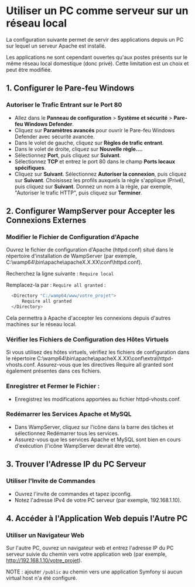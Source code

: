 # Utiliser un PC comme serveur sur un réseau local

La configuration suivante permet de servir des applications depuis un PC sur lequel un serveur Apache est installé.

Les applications ne sont cependant ouvertes qu'aux postes présents sur le même réseau local domestique (donc privé).
Cette limitation est un choix et peut être modifiée.

## 1. Configurer le Pare-feu Windows

### Autoriser le Trafic Entrant sur le Port 80

- Allez dans le **Panneau de configuration** > **Système et sécurité** > **Pare-feu Windows Defender**.
- Cliquez sur **Paramètres avancés** pour ouvrir le Pare-feu Windows Defender avec sécurité avancée.
- Dans le volet de gauche, cliquez sur **Règles de trafic entrant**.
- Dans le volet de droite, cliquez sur **Nouvelle règle....**
- Sélectionnez **Port**, puis cliquez sur **Suivant**.
- Sélectionnez **TCP** et entrez le port 80 dans le champ **Ports locaux spécifiques**.
- Cliquez sur **Suivant**.
Sélectionnez **Autoriser la connexion**, puis cliquez sur **Suivant**.
Choisissez les profils auxquels la règle s'applique (Privé), puis cliquez sur **Suivant**.
Donnez un nom à la règle, par exemple, "Autoriser le trafic HTTP", puis cliquez sur **Terminer**.

## 2. Configurer WampServer pour Accepter les Connexions Externes

### Modifier le Fichier de Configuration d'Apache

Ouvrez le fichier de configuration d'Apache (httpd.conf) situé dans le répertoire d'installation de WampServer (par exemple, C:\wamp64\bin\apache\apacheX.X.XX\conf\httpd.conf).

Recherchez la ligne suivante : `Require local`

Remplacez-la par : `Require all granted` :

```bash
  <Directory "C:/wamp64/www/votre_projet">
      Require all granted
  </Directory>
```

Cela permettra à Apache d'accepter les connexions depuis d'autres machines sur le réseau local.

### Vérifier les Fichiers de Configuration des Hôtes Virtuels

Si vous utilisez des hôtes virtuels, vérifiez les fichiers de configuration dans le répertoire C:\wamp64\bin\apache\apacheX.X.XX\conf\extra\httpd-vhosts.conf.
Assurez-vous que les directives Require all granted sont également présentes dans ces fichiers.

### Enregistrer et Fermer le Fichier :

- Enregistrez les modifications apportées au fichier httpd-vhosts.conf.

### Redémarrer les Services Apache et MySQL

- Dans WampServer, cliquez sur l'icône dans la barre des tâches et sélectionnez Redémarrer tous les services.
- Assurez-vous que les services Apache et MySQL sont bien en cours d'exécution (l'icône WampServer devrait être verte).

## 3. Trouver l'Adresse IP du PC Serveur

### Utiliser l'Invite de Commandes

- Ouvrez l'invite de commandes et tapez ipconfig.
- Notez l'adresse IPv4 de votre PC serveur (par exemple, 192.168.1.10).

## 4. Accéder à l'Application Web depuis l'Autre PC

### Utiliser un Navigateur Web

Sur l'autre PC, ouvrez un navigateur web et entrez l'adresse IP du PC serveur suivie du chemin vers votre application web (par exemple, http://192.168.1.10/votre_projet).

NOTE : ajouter `/public` au chemin vers une application Symfony si aucun virtual host n'a été configuré.
